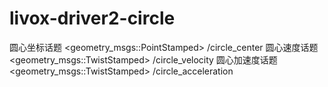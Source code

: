 # livox-driver2-circle
圆心坐标话题 <geometry_msgs::PointStamped> /circle_center
圆心速度话题 <geometry_msgs::TwistStamped> /circle_velocity
圆心加速度话题 <geometry_msgs::TwistStamped> /circle_acceleration